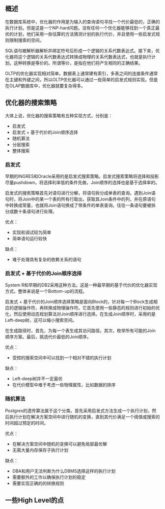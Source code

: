 


## 概述

在数据库系统中，优化器的作用是为输入的查询语句寻找一个代价最低的，正确的执行计划。但是这是一个NP-hard问题。没有任何一个优化器能够找到一个真正最优的计划，他们采用一些估算的方法猜测计划的执行代价，并且使用一些启发式规则限制搜索的空间。

SQL语句被解析器解析并绑定符号后形成一个逻辑的关系代数表达式。接下来，优化器将这个逻辑的关系代数表达式转换成物理的关系代数表达式，也就是执行计划。这种转换是等价的。所谓等价，是指在他们将产生相同的正确结果。

OLTP的优化器实现相对简单。数据表上通常建有索引，多表之间的连接条件通常在主键和外键之间，所以OLTP优化器可以通过一些简单的启发式规则实现。但是在OLAP数据库中，优化器就要复杂得多。

## 优化器的搜索策略

大体上说，优化器的搜索策略有五种实现方式，分别是：

- 启发式
- 启发式 + 基于代价的Join顺序选择
- 随机算法
- 分层搜索
- 整体搜索

### 启发式

早期的INGRES和Oracle采用的是启发式搜索策略。启发式搜索策略将选择和投影尽量pushdown，将选择利率低的条件先做，Join顺序的选择也是基于选择率的。

启发式的搜索策略首先对语句进行分解，将语句拆分成单表的查询。遇到Join语句时，将Join中的某一个表的所有行取出，获取其Join条件中的列，并在原语句中转换成常量，也就将Join语句换成了带条件的单表查询。往往一条语句要被拆分成数十条语句进行处理。

优点：

- 实现和调试较为简单
- 简单语句运行较快

缺点：

- 难于处理具有复杂的依赖关系的语句

### 启发式 + 基于代价的Join顺序选择

System R和早期的DB2采用这种方法。这是一种最早期的基于代价的优化器实现方式。整体来说是一个Bottom-up的流程。

启发式 + 基于代价的Join顺序选择策略是面向Block的，针对每一个Block生成相应的逻辑操作符，再转换成物理操作符。它首先使用一些静态的规则进行初始的优化，然后使用动态规划算法对Join顺序进行选择。在生成Join顺序时，采用的是Left-deep树，这可以缩小搜索空间。

在生成路径时，首先，为每一个表生成其访问路径。其次，枚举所有可能的Join顺序方案。最后，挑选代价最低的Join顺序。

优点：

- 受控的搜索空间中可以找到一个相对不错的执行计划

缺点：

- Left-deep树并不一定最优
- 在代价模型中难于考虑一些物理属性，比如数据的排序

### 随机算法

Postgres的遗传算法属于这个分类。首先采用启发式方法生成一个执行计划，然后执行计划在解决方案空间中进行随机的变换，直到其代价满足一个阈值或搜索的时间超过预定的时间。

优点：

- 在解决方案空间中随机的变换可以避免局部最优解
- 无需大量内存保存子执行计划

缺点：

- DBA和用户无法判断为什么DBMS选择这样的执行计划
- 需要额外的工作以确保执行计划的稳定
- 需要实现正确的的转换规则

## 一些High Level的点
